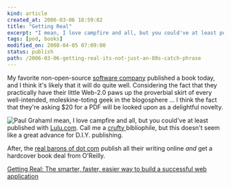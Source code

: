```yaml
---
kind: article
created_at: 2006-03-06 18:59:02
title: "Getting Real"
excerpt: "I mean, I love campfire and all, but you could've at least published with lulu"
tags: [pod, books]
modified_on: 2008-04-05 07:09:00
status: publish 
path: /2006-03-06-getting-real-its-not-just-an-80s-catch-phrase
---
```


My favorite non-open-source <a href="http://www.37signals.com/">software company</a> published a book today, and I think it's likely that it will do quite well. Considering the fact that they practically have their little Web-2.0 paws up the proverbial skirt of every well-intended, moleskine-toting geek in the blogosphere ... I think the fact that they're asking $20 for a PDF will be looked upon as a delightful novelty.

<img src='/static/images/hackersPainters.jpg' alt='Paul Graham' />I mean, I love campfire and all, but you could've at least published with <a href="http://www.Lulu.com">Lulu.com</a>.  Call me a <a href="http://en.wikipedia.org/wiki/Crufty">crufty </a>bibliophile, but this doesn't seem like a great advance for D.I.Y. publishing. 

After, the <a href="http://www.paulgraham.com/">real barons of dot com</a> publish all their writing online <em>and </em> get a hardcover book deal from O'Reilly. 

<a href="https://gettingreal.37signals.com/">Getting Real: The smarter, faster, easier way to build a successful web application</a>
